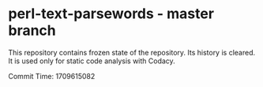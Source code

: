# perl-text-parsewords - master branch

This repository contains frozen state of the repository.
Its history is cleared. It is used only for static code
analysis with Codacy.

Commit Time: 1709615082